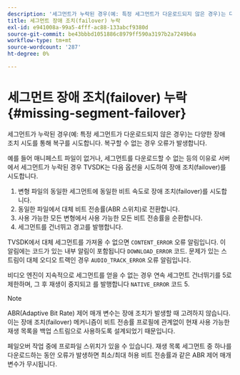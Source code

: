 ```yaml
---
description: '세그먼트가 누락된 경우(예: 특정 세그먼트가 다운로드되지 않은 경우)는 다양한 장애 조치 시도를 통해 복구를 시도합니다. 복구할 수 없는 경우 오류가 발생합니다.'
title: 세그먼트 장애 조치(failover) 누락
exl-id: e941008a-99a5-4fff-ac88-133abcf9380d
source-git-commit: be43bbbd1051886c8979ff590a3197b2a7249b6a
workflow-type: tm+mt
source-wordcount: '287'
ht-degree: 0%

---
```


# 세그먼트 장애 조치(failover) 누락{#missing-segment-failover}

세그먼트가 누락된 경우(예: 특정 세그먼트가 다운로드되지 않은 경우)는 다양한 장애 조치 시도를 통해 복구를 시도합니다. 복구할 수 없는 경우 오류가 발생합니다.

예를 들어 매니페스트 파일이 없거나, 세그먼트를 다운로드할 수 없는 등의 이유로 서버에서 세그먼트가 누락된 경우 TVSDK는 다음 옵션을 시도하여 장애 조치(failover)를 시도합니다.

1. 변형 파일의 동일한 세그먼트에 동일한 비트 속도로 장애 조치(failover)를 시도합니다.
1. 동일한 파일에서 대체 비트 전송률(ABR 스위치)로 전환합니다.
1. 사용 가능한 모든 변형에서 사용 가능한 모든 비트 전송률을 순환합니다.
1. 세그먼트를 건너뛰고 경고를 발행합니다.

TVSDK에서 대체 세그먼트를 가져올 수 없으면 `CONTENT_ERROR` 오류 알림입니다. 이 알림에는 코드가 있는 내부 알림이 포함됩니다 `DOWNLOAD_ERROR` 코드. 문제가 있는 스트림이 대체 오디오 트랙인 경우 `AUDIO_TRACK_ERROR` 오류 알림입니다.

비디오 엔진이 지속적으로 세그먼트를 얻을 수 없는 경우 연속 세그먼트 건너뛰기를 5로 제한하며, 그 후 재생이 중지되고 를 발행합니다 `NATIVE_ERROR` 코드 5.

>[!NOTE]
>
>ABR(Adaptive Bit Rate) 제어 매개 변수는 장애 조치가 발생할 때 고려하지 않습니다. 이는 장애 조치(failover) 메커니즘이 비트 전송률 프로필에 관계없이 현재 사용 가능한 재생 목록을 백업 스트림으로 사용하도록 설계되었기 때문입니다.
>
>페일오버 작업 중에 프로파일 스위치가 있을 수 있습니다. 재생 목록 세그먼트 중 하나를 다운로드하는 동안 오류가 발생하면 최소/최대 허용 비트 전송률과 같은 ABR 제어 매개 변수가 무시됩니다.
